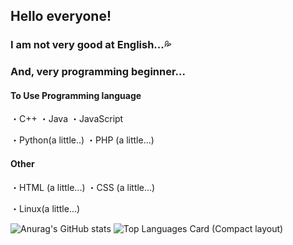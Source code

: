 ## Hello everyone!
### I am not very good at English...💦
### And, very programming beginner...

#### To Use Programming language
・C++
・Java
・JavaScript

・Python(a little..)
・PHP (a little...)

#### Other
・HTML (a little...)
・CSS (a little...)

・Linux(a little...)
<!--
#### Repository name details
・"Discord_○○○○" → Discord bot

・"WebSite_○○○○" → Website template & I make website. (Not good...)

・"My-○○○○" → I using files! (a part it)

・"△△△△_○○○○" → △△△△ create program
-->

![Anurag's GitHub stats](https://github-readme-stats.vercel.app/api?username=ay7716&show_icons=true&theme=transparent)
![Top Languages Card (Compact layout)](https://github-readme-stats.vercel.app/api/top-langs/?username=ay7716&layout=pie&theme=transparent&langs_count=10)

<!--
**Ay2416/Ay2416** is a ✨ _special_ ✨ repository because its `README.md` (this file) appears on your GitHub profile.

Here are some ideas to get you started:

- 🔭 I’m currently working on ...
- 🌱 I’m currently learning ...
- 👯 I’m looking to collaborate on ...
- 🤔 I’m looking for help with ...
- 💬 Ask me about ...
- 📫 How to reach me: ...
- 😄 Pronouns: ...
- ⚡ Fun fact: ...
-->
